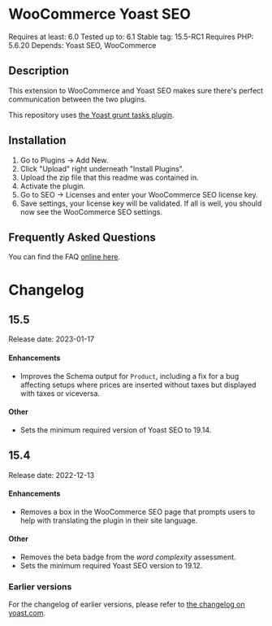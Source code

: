 WooCommerce Yoast SEO
=====================
Requires at least: 6.0
Tested up to: 6.1
Stable tag: 15.5-RC1
Requires PHP: 5.6.20
Depends: Yoast SEO, WooCommerce

Description
-----------

This extension to WooCommerce and Yoast SEO makes sure there's perfect communication between the two plugins.

This repository uses [the Yoast grunt tasks plugin](https://github.com/Yoast/plugin-grunt-tasks).

Installation
------------

1. Go to Plugins -> Add New.
2. Click "Upload" right underneath "Install Plugins".
3. Upload the zip file that this readme was contained in.
4. Activate the plugin.
5. Go to SEO -> Licenses and enter your WooCommerce SEO license key.
6. Save settings, your license key will be validated. If all is well, you should now see the WooCommerce SEO settings.

Frequently Asked Questions
--------------------------

You can find the FAQ [online here](https://kb.yoast.com/kb/category/woocommerce-seo/).

Changelog
=========

## 15.5

Release date: 2023-01-17

#### Enhancements

* Improves the Schema output for `Product`, including a fix for a bug affecting setups where prices are inserted without taxes but displayed with taxes or viceversa.

#### Other

*  Sets the minimum required version of Yoast SEO to 19.14.

## 15.4

Release date: 2022-12-13

#### Enhancements

* Removes a box in the WooCommerce SEO page that prompts users to help with translating the plugin in their site language.

#### Other

* Removes the beta badge from the _word complexity_ assessment.
* Sets the minimum required Yoast SEO version to 19.12.

### Earlier versions
For the changelog of earlier versions, please refer to [the changelog on yoast.com](https://yoa.st/woo-seo-changelog).
